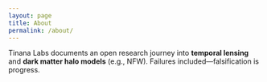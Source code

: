 ```yaml
---
layout: page
title: About
permalink: /about/
---
```

Tinana Labs documents an open research journey into **temporal lensing** and **dark matter halo models** (e.g., NFW). Failures included—falsification is progress.
